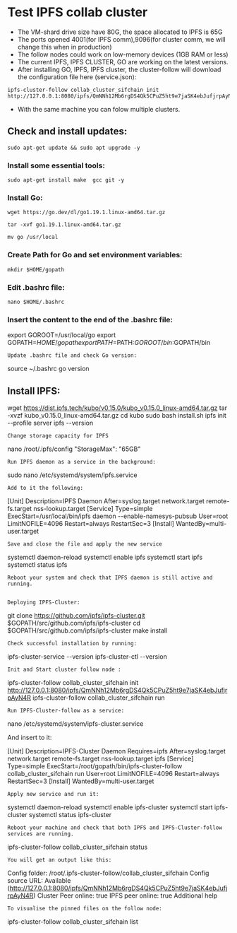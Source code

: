 # Test IPFS collab cluster

- The VM-shard drive size have 80G, the space allocated to IPFS is 65G
- The ports opened 4001(for IPFS comm),9096(for cluster comm, we will change this when in production)
- The follow nodes could work on low-memory devices (1GB RAM or less)
- The current IPFS, IPFS CLUSTER, GO  are working on the latest versions.
- After installing GO,  IPFS, IPFS cluster, the cluster-follow will download the configuration file here (service.json): 
```console
ipfs-cluster-follow collab_cluster_sifchain init http://127.0.0.1:8080/ipfs/QmNNh12Mb6rgDS4Qk5CPuZ5ht9e7jaSK4ebJufjrpAyN4R
```
- With the same machine you can folow multiple clusters.

##	Check and install updates:

```console
sudo apt-get update && sudo apt upgrade -y
```

###	Install some essential tools:

```console
sudo apt-get install make  gcc git -y
```

###	Install Go:

```console
wget https://go.dev/dl/go1.19.1.linux-amd64.tar.gz
```
```console
tar -xvf go1.19.1.linux-amd64.tar.gz
```
```console
mv go /usr/local
```

###	Create Path for Go and set environment variables:

```console
mkdir $HOME/gopath
```

###	Edit .bashrc file:

```console
nano $HOME/.bashrc
```

### Insert the content to the end of the .bashrc file:

export GOROOT=/usr/local/go
export GOPATH=$HOME/gopath
export PATH=$PATH:$GOROOT/bin:$GOPATH/bin

	Update .bashrc file and check Go version:

source ~/.bashrc
go version

##	Install IPFS:

wget https://dist.ipfs.tech/kubo/v0.15.0/kubo_v0.15.0_linux-amd64.tar.gz
tar -xvzf kubo_v0.15.0_linux-amd64.tar.gz
cd kubo
sudo bash install.sh
ipfs init --profile server
ipfs --version
	
	Change storage capacity for IPFS
nano /root/.ipfs/config
"StorageMax": "65GB"

	Run IPFS daemon as a service in the background:

sudo nano /etc/systemd/system/ipfs.service

	Add to it the following:

[Unit]
Description=IPFS Daemon
After=syslog.target network.target remote-fs.target nss-lookup.target
[Service]
Type=simple
ExecStart=/usr/local/bin/ipfs daemon --enable-namesys-pubsub
User=root
LimitNOFILE=4096
Restart=always
RestartSec=3
[Install]
WantedBy=multi-user.target

	Save and close the file and apply the new service

systemctl daemon-reload
systemctl enable ipfs
systemctl start ipfs
systemctl status ipfs

	Reboot your system and check that IPFS daemon is still active and running.


	Deploying IPFS-Cluster:

git clone https://github.com/ipfs/ipfs-cluster.git $GOPATH/src/github.com/ipfs/ipfs-cluster
cd $GOPATH/src/github.com/ipfs/ipfs-cluster
make install

	Check successful installation by running:

ipfs-cluster-service --version
ipfs-cluster-ctl --version

	Init and Start cluster follow node :

ipfs-cluster-follow collab_cluster_sifchain init http://127.0.0.1:8080/ipfs/QmNNh12Mb6rgDS4Qk5CPuZ5ht9e7jaSK4ebJufjrpAyN4R
ipfs-cluster-follow collab_cluster_sifchain run

	Run IPFS-Cluster-follow as a service:

nano /etc/systemd/system/ipfs-cluster.service
	
And insert to it:

[Unit]
Description=IPFS-Cluster Daemon
Requires=ipfs
After=syslog.target network.target remote-fs.target nss-lookup.target ipfs
[Service]
Type=simple
ExecStart=/root/gopath/bin/ipfs-cluster-follow collab_cluster_sifchain run
User=root
LimitNOFILE=4096
Restart=always
RestartSec=3
[Install]
WantedBy=multi-user.target

	Apply new service and run it:

systemctl daemon-reload
systemctl enable ipfs-cluster
systemctl start ipfs-cluster
systemctl status ipfs-cluster

	Reboot your machine and check that both IPFS and IPFS-Cluster-follow services are running.

ipfs-cluster-follow collab_cluster_sifchain status

	You will get an output like this:

Config folder: /root/.ipfs-cluster-follow/collab_cluster_sifchain
Config source URL: Available (http://127.0.0.1:8080/ipfs/QmNNh12Mb6rgDS4Qk5CPuZ5ht9e7jaSK4ebJufjrpAyN4R)
Cluster Peer online: true
IPFS peer online: true
Additional help

	To visualise the pinned files on the follow node:

ipfs-cluster-follow collab_cluster_sifchain list
